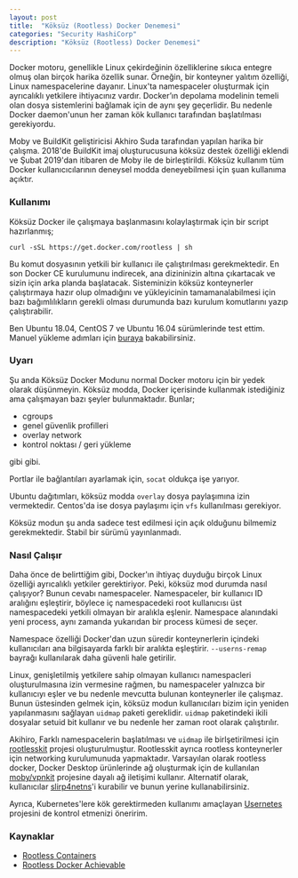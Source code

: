 ```yaml
---
layout: post
title:  "Köksüz (Rootless) Docker Denemesi"
categories: "Security HashiCorp"
description: "Köksüz (Rootless) Docker Denemesi"
---
```



Docker motoru, genellikle Linux çekirdeğinin özelliklerine sıkıca entegre olmuş olan birçok harika özellik sunar. Örneğin, bir konteyner yalıtım özelliği, Linux namespacelerine dayanır. Linux'ta namespaceler oluşturmak için ayrıcalıklı yetkilere ihtiyacınız vardır. Docker’ın depolama modelinin temeli olan dosya sistemlerini bağlamak için de aynı şey geçerlidir. Bu nedenle Docker daemon'unun her zaman kök kullanıcı tarafından başlatılması gerekiyordu.

Moby ve BuildKit geliştiricisi Akhiro Suda tarafından yapılan harika bir çalışma. 2018'de BuildKit imaj oluşturucusuna köksüz destek özelliği eklendi ve Şubat 2019'dan itibaren de Moby ile de birleştirildi. Köksüz kullanım tüm Docker kullanıcıcılarının deneysel modda deneyebilmesi için şuan kullanıma açıktır.

### Kullanımı

Köksüz Docker ile çalışmaya başlanmasını kolaylaştırmak için bir script hazırlanmış;

`curl -sSL https://get.docker.com/rootless | sh`

Bu komut dosyasının yetkili bir kullanıcı ile çalıştırılması gerekmektedir. En son Docker CE kurulumunu indirecek, ana dizininizin altına çıkartacak ve sizin için arka planda başlatacak. Sisteminizin köksüz konteynerler çalıştırmaya hazır olup olmadığını ve yükleyicinin tamamanalabilmesi için bazı bağımlılıkların gerekli olması durumunda bazı kurulum komutlarını yazıp çalıştırabilir.

Ben Ubuntu 18.04, CentOS 7 ve Ubuntu 16.04 sürümlerinde test ettim. Manuel yükleme adımları için [buraya] bakabilirsiniz.

### Uyarı

Şu anda Köksüz Docker Modunu normal Docker motoru için bir yedek olarak düşünmeyin. Köksüz modda, Docker içerisinde kullanmak istediğiniz ama çalışmayan bazı şeyler bulunmaktadır. Bunlar;

- cgroups
- genel güvenlik profilleri
- overlay network
- kontrol noktası / geri yükleme

gibi gibi.

Portlar ile bağlantıları ayarlamak için, `socat` oldukça işe yarıyor.

Ubuntu dağıtımları, köksüz modda `overlay` dosya paylaşımına izin vermektedir. Centos'da ise dosya paylaşımı için `vfs` kullanılması gerekiyor.

Köksüz modun şu anda sadece test edilmesi için açık olduğunu bilmemiz gerekmektedir. Stabil bir sürümü yayınlanmadı.

### Nasıl Çalışır

Daha önce de belirttiğim gibi, Docker'ın ihtiyaç duyduğu birçok Linux özelliği ayrıcalıklı yetkiler gerektiriyor. Peki, köksüz mod durumda nasıl çalışıyor? 
Bunun cevabı namespaceler. Namespaceler, bir kullanıcı ID aralığını eşleştirir, böylece iç namespacedeki root kullanıcısı üst namespacedeki yetkili olmayan bir aralıkla eşlenir. Namespace alanındaki yeni process, aynı zamanda yukarıdan bir process kümesi de seçer.

Namespace özelliği Docker'dan uzun süredir konteynerlerin içindeki kullanıcıları ana bilgisayarda farklı bir aralıkta eşleştirir. `--userns-remap` bayrağı kullanılarak daha güvenli hale getirilir.

Linux, genişletilmiş yetkilere sahip olmayan kullanıcı namespacleri oluşturulmasına izin vermesine rağmen, bu namespaceler yalnızca bir kullanıcıyı eşler ve bu nedenle mevcutta bulunan konteynerler ile çalışmaz. Bunun üstesinden gelmek için, köksüz modun kullanıcıları bizim için yeniden yapılanmasını sağlayan `uidmap` paketi gereklidir. `uidmap` paketindeki ikili dosyalar setuid bit kullanır ve bu nedenle her zaman root olarak çalıştırılır.

Akihiro, Farklı namespacelerin başlatılması ve `uidmap` ile birlşetirilmesi için [rootlesskit] projesi oluşturulmuştur. Rootlesskit ayrıca rootless konteynerler için networking kurulumunuda yapmaktadır. Varsayılan olarak rootless docker, Docker Desktop ürünlerinde ağ oluşturmak için de kullanılan [moby/vpnkit] projesine dayalı ağ iletişimi kullanır. Alternatif olarak, kullanıcılar [slirp4netns]'i kurabilir ve bunun yerine kullanabilirsiniz.

Ayrıca, Kubernetes'lere kök gerektirmeden kullanımı amaçlayan [Usernetes] projesini de kontrol etmenizi öneririm.

### Kaynaklar

* [Rootless Containers]
* [Rootless Docker Achievable]


[Rootless Containers]: https://rootlesscontaine.rs/
[Rootless Docker Achievable]: https://www.reddit.com/r/docker/comments/6pa6pg/rootless_docker_achievable/
[buraya]: https://github.com/moby/moby/blob/master/docs/rootless.md
[rootlesskit]: https://github.com/rootless-containers/rootlesskit
[moby/vpnkit]: https://github.com/moby/vpnkit
[slirp4netns]: https://github.com/rootless-containers/slirp4netns
[Usernetes]: https://github.com/rootless-containers/usernetes